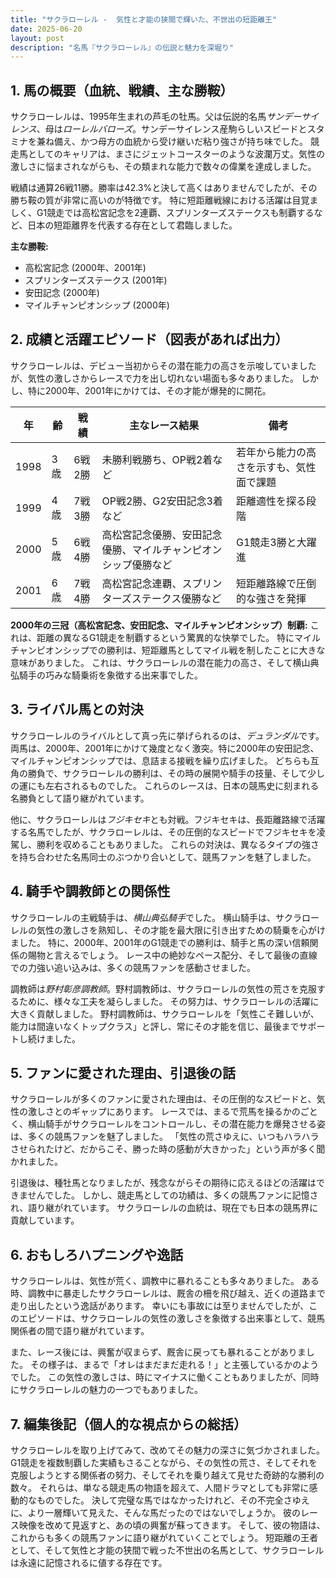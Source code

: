 ```yaml
---
title: "サクラローレル -  気性と才能の狭間で輝いた、不世出の短距離王"
date: 2025-06-20
layout: post
description: "名馬『サクラローレル』の伝説と魅力を深堀り"
---
```


## 1. 馬の概要（血統、戦績、主な勝鞍）

サクラローレルは、1995年生まれの芦毛の牡馬。父は伝説的名馬*サンデーサイレンス*、母は*ローレルバローズ*。サンデーサイレンス産駒らしいスピードとスタミナを兼ね備え、かつ母方の血統から受け継いだ粘り強さが持ち味でした。  競走馬としてのキャリアは、まさにジェットコースターのような波瀾万丈。気性の激しさに悩まされながらも、その類まれな能力で数々の偉業を達成しました。

戦績は通算26戦11勝。勝率は42.3%と決して高くはありませんでしたが、その勝ち鞍の質が非常に高いのが特徴です。  特に短距離戦線における活躍は目覚ましく、G1競走では高松宮記念を2連覇、スプリンターズステークスも制覇するなど、日本の短距離界を代表する存在として君臨しました。

**主な勝鞍:**

* 高松宮記念 (2000年、2001年)
* スプリンターズステークス (2001年)
* 安田記念 (2000年)
* マイルチャンピオンシップ (2000年)


## 2. 成績と活躍エピソード（図表があれば出力）

サクラローレルは、デビュー当初からその潜在能力の高さを示唆していましたが、気性の激しさからレースで力を出し切れない場面も多々ありました。  しかし、特に2000年、2001年にかけては、その才能が爆発的に開花。

| 年 | 齢 | 戦績 | 主なレース結果 | 備考 |
|---|---|---|---|---|
| 1998 | 3歳 | 6戦2勝 |  未勝利戦勝ち、OP戦2着など | 若年から能力の高さを示すも、気性面で課題 |
| 1999 | 4歳 | 7戦3勝 |  OP戦2勝、G2安田記念3着など | 距離適性を探る段階 |
| 2000 | 5歳 | 6戦4勝 | 高松宮記念優勝、安田記念優勝、マイルチャンピオンシップ優勝など |  G1競走3勝と大躍進 |
| 2001 | 6歳 | 7戦4勝 | 高松宮記念連覇、スプリンターズステークス優勝など | 短距離路線で圧倒的な強さを発揮 |


**2000年の三冠（高松宮記念、安田記念、マイルチャンピオンシップ）制覇:**  これは、距離の異なるG1競走を制覇するという驚異的な快挙でした。  特にマイルチャンピオンシップでの勝利は、短距離馬としてマイル戦を制したことに大きな意味がありました。  これは、サクラローレルの潜在能力の高さ、そして横山典弘騎手の巧みな騎乗術を象徴する出来事でした。


## 3. ライバル馬との対決

サクラローレルのライバルとして真っ先に挙げられるのは、*デュランダル*です。  両馬は、2000年、2001年にかけて幾度となく激突。特に2000年の安田記念、マイルチャンピオンシップでは、息詰まる接戦を繰り広げました。  どちらも互角の勝負で、サクラローレルの勝利は、その時の展開や騎手の技量、そして少しの運にも左右されるものでした。  これらのレースは、日本の競馬史に刻まれる名勝負として語り継がれています。


他に、サクラローレルは*フジキセキ*とも対戦。フジキセキは、長距離路線で活躍する名馬でしたが、サクラローレルは、その圧倒的なスピードでフジキセキを凌駕し、勝利を収めることもありました。  これらの対決は、異なるタイプの強さを持ち合わせた名馬同士のぶつかり合いとして、競馬ファンを魅了しました。


## 4. 騎手や調教師との関係性

サクラローレルの主戦騎手は、*横山典弘騎手*でした。  横山騎手は、サクラローレルの気性の激しさを熟知し、その才能を最大限に引き出すための騎乗を心がけました。  特に、2000年、2001年のG1競走での勝利は、騎手と馬の深い信頼関係の賜物と言えるでしょう。  レース中の絶妙なペース配分、そして最後の直線での力強い追い込みは、多くの競馬ファンを感動させました。


調教師は*野村彰彦調教師*。野村調教師は、サクラローレルの気性の荒さを克服するために、様々な工夫を凝らしました。  その努力は、サクラローレルの活躍に大きく貢献しました。  野村調教師は、サクラローレルを「気性こそ難しいが、能力は間違いなくトップクラス」と評し、常にその才能を信じ、最後までサポートし続けました。


## 5. ファンに愛された理由、引退後の話

サクラローレルが多くのファンに愛された理由は、その圧倒的なスピードと、気性の激しさとのギャップにあります。  レースでは、まるで荒馬を操るかのごとく、横山騎手がサクラローレルをコントロールし、その潜在能力を爆発させる姿は、多くの競馬ファンを魅了しました。  「気性の荒さゆえに、いつもハラハラさせられたけど、だからこそ、勝った時の感動が大きかった」という声が多く聞かれました。


引退後は、種牡馬となりましたが、残念ながらその期待に応えるほどの活躍はできませんでした。  しかし、競走馬としての功績は、多くの競馬ファンに記憶され、語り継がれています。  サクラローレルの血統は、現在でも日本の競馬界に貢献しています。


## 6. おもしろハプニングや逸話

サクラローレルは、気性が荒く、調教中に暴れることも多々ありました。  ある時、調教中に暴走したサクラローレルは、厩舎の柵を飛び越え、近くの道路まで走り出したという逸話があります。  幸いにも事故には至りませんでしたが、このエピソードは、サクラローレルの気性の激しさを象徴する出来事として、競馬関係者の間で語り継がれています。


また、レース後には、興奮が収まらず、厩舎に戻っても暴れることがありました。  その様子は、まるで「オレはまだまだ走れる！」と主張しているかのようでした。  この気性の激しさは、時にマイナスに働くこともありましたが、同時にサクラローレルの魅力の一つでもありました。


## 7. 編集後記（個人的な視点からの総括）

サクラローレルを取り上げてみて、改めてその魅力の深さに気づかされました。  G1競走を複数制覇した実績もさることながら、その気性の荒さ、そしてそれを克服しようとする関係者の努力、そしてそれを乗り越えて見せた奇跡的な勝利の数々。  それらは、単なる競走馬の物語を超えて、人間ドラマとしても非常に感動的なものでした。  決して完璧な馬ではなかったけれど、その不完全さゆえに、より一層輝いて見えた、そんな馬だったのではないでしょうか。  彼のレース映像を改めて見返すと、あの頃の興奮が蘇ってきます。  そして、彼の物語は、これからも多くの競馬ファンに語り継がれていくことでしょう。  短距離の王者として、そして気性と才能の狭間で戦った不世出の名馬として、サクラローレルは永遠に記憶されるに値する存在です。
